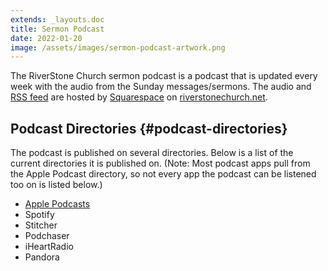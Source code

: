 ```yaml
---
extends: _layouts.doc
title: Sermon Podcast
date: 2022-01-20
image: /assets/images/sermon-podcast-artwork.png
---
```


The RiverStone Church sermon podcast is a podcast that is updated every week with the audio from the Sunday messages/sermons. The audio and [RSS feed](https://www.riverstonechurch.net/sermon-podcast?format=rss) are hosted by [Squarespace](https://squarespace.com) on [riverstonechurch.net](https://riverstonechurch.net).

## Podcast Directories {#podcast-directories}

The podcast is published on several directories. Below is a list of the current directories it is published on. (Note: Most podcast apps pull from the Apple Podcast directory, so not every app the podcast can be listened too on is listed below.)

-   [Apple Podcasts](https://podcasts.apple.com/us/podcast/riverstone-church-sermons/id1551482178)
-   Spotify
-   Stitcher
-   Podchaser
-   iHeartRadio
-   Pandora
